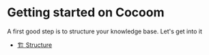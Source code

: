 # Getting started on Cocoom

A first good step is to structure your knowledge base. Let's get into it

- [🏗 Structure](./structure.md)
